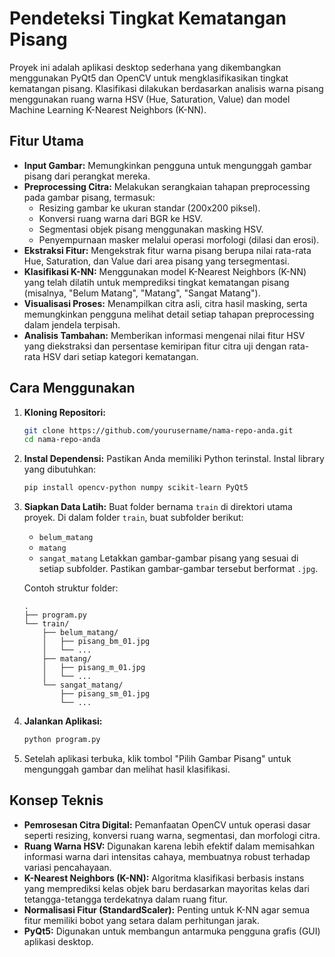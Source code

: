 # Pendeteksi Tingkat Kematangan Pisang

Proyek ini adalah aplikasi desktop sederhana yang dikembangkan menggunakan PyQt5 dan OpenCV untuk mengklasifikasikan tingkat kematangan pisang. Klasifikasi dilakukan berdasarkan analisis warna pisang menggunakan ruang warna HSV (Hue, Saturation, Value) dan model Machine Learning K-Nearest Neighbors (K-NN).

## Fitur Utama

* **Input Gambar:** Memungkinkan pengguna untuk mengunggah gambar pisang dari perangkat mereka.
* **Preprocessing Citra:** Melakukan serangkaian tahapan preprocessing pada gambar pisang, termasuk:
    * Resizing gambar ke ukuran standar (200x200 piksel).
    * Konversi ruang warna dari BGR ke HSV.
    * Segmentasi objek pisang menggunakan masking HSV.
    * Penyempurnaan masker melalui operasi morfologi (dilasi dan erosi).
* **Ekstraksi Fitur:** Mengekstrak fitur warna pisang berupa nilai rata-rata Hue, Saturation, dan Value dari area pisang yang tersegmentasi.
* **Klasifikasi K-NN:** Menggunakan model K-Nearest Neighbors (K-NN) yang telah dilatih untuk memprediksi tingkat kematangan pisang (misalnya, "Belum Matang", "Matang", "Sangat Matang").
* **Visualisasi Proses:** Menampilkan citra asli, citra hasil masking, serta memungkinkan pengguna melihat detail setiap tahapan preprocessing dalam jendela terpisah.
* **Analisis Tambahan:** Memberikan informasi mengenai nilai fitur HSV yang diekstraksi dan persentase kemiripan fitur citra uji dengan rata-rata HSV dari setiap kategori kematangan.

## Cara Menggunakan

1.  **Kloning Repositori:**
    ```bash
    git clone https://github.com/yourusername/nama-repo-anda.git
    cd nama-repo-anda
    ```
2.  **Instal Dependensi:**
    Pastikan Anda memiliki Python terinstal. Instal library yang dibutuhkan:
    ```bash
    pip install opencv-python numpy scikit-learn PyQt5
    ```
3.  **Siapkan Data Latih:**
    Buat folder bernama `train` di direktori utama proyek. Di dalam folder `train`, buat subfolder berikut:
    * `belum_matang`
    * `matang`
    * `sangat_matang`
    Letakkan gambar-gambar pisang yang sesuai di setiap subfolder. Pastikan gambar-gambar tersebut berformat `.jpg`.

    Contoh struktur folder:
    ```
    .
    ├── program.py
    └── train/
        ├── belum_matang/
        │   ├── pisang_bm_01.jpg
        │   └── ...
        ├── matang/
        │   ├── pisang_m_01.jpg
        │   └── ...
        └── sangat_matang/
            ├── pisang_sm_01.jpg
            └── ...
    ```
4.  **Jalankan Aplikasi:**
    ```bash
    python program.py
    ```
5.  Setelah aplikasi terbuka, klik tombol "Pilih Gambar Pisang" untuk mengunggah gambar dan melihat hasil klasifikasi.

## Konsep Teknis

* **Pemrosesan Citra Digital:** Pemanfaatan OpenCV untuk operasi dasar seperti resizing, konversi ruang warna, segmentasi, dan morfologi citra.
* **Ruang Warna HSV:** Digunakan karena lebih efektif dalam memisahkan informasi warna dari intensitas cahaya, membuatnya robust terhadap variasi pencahayaan.
* **K-Nearest Neighbors (K-NN):** Algoritma klasifikasi berbasis instans yang memprediksi kelas objek baru berdasarkan mayoritas kelas dari tetangga-tetangga terdekatnya dalam ruang fitur.
* **Normalisasi Fitur (StandardScaler):** Penting untuk K-NN agar semua fitur memiliki bobot yang setara dalam perhitungan jarak.
* **PyQt5:** Digunakan untuk membangun antarmuka pengguna grafis (GUI) aplikasi desktop.
